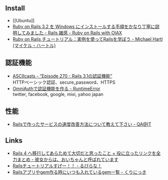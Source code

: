 ## Install
- [[Ubuntu]]
- [Ruby on Rails 3.2 を Windows にインストールする手順をかなり丁寧に説明してみました - Rails 雑感 - Ruby on Rails with OIAX](http://www.oiax.jp/rails/zakkan/rails_3_1_installation_on_windows.html)
- [Ruby on Rails チュートリアル：実例を使ってRailsを学ぼう - Michael Hartl (マイケル・ハートル)](http://railstutorial-ja.herokuapp.com/)

## 認証機能
- [ASCIIcasts - “Episode 270 - Rails 3.1の認証機能”](http://ja.asciicasts.com/episodes/270-authentication-in-rails-3-1)  
  HTTPベーシック認証、secure_password、HTTPS
- [OmniAuthで認証機能を作る - RuntimeError](http://tech.hatenadiary.jp/entry/2013/05/01/OmniAuth%E3%81%A7%E8%AA%8D%E8%A8%BC%E6%A9%9F%E8%83%BD%E3%82%92%E4%BD%9C%E3%82%8B)  
  twitter, facebook, google, mixi, yahoo japan

## 性能

- [Railsで作ったサービスの速度改善方法について教えて下さい - QA@IT](http://qa.atmarkit.co.jp/q/2923)

## Links

- [Rails 4 へ移行してあらためて大切だと思ったこと + 役に立ったリンクを全力まとめ - 彼女からは、おいちゃんと呼ばれています](http://blog.inouetakuya.info/entry/20130923/1379930345)
- [Railsチュートリアルすげー！！ - るびらな！](http://rubylearner.hatenablog.jp/entry/2014/11/28/000611)
- [Railsアプリやgem作る時にいつも入れているgem一覧 - くりにっき](http://sue445.hatenablog.com/entry/2015/03/29/012855)
